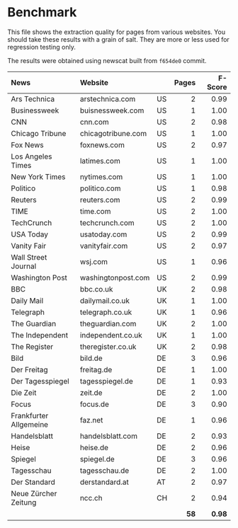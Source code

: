 # Benchmark

This file shows the extraction quality for pages from various websites.
You should take these results with a grain of salt. They are more or less used
for regression testing only.

The results were obtained using newscat built from `f654de0` commit.

|News                          |Website             |        |Pages   |F-Score |
|:-----------------------------|:-------------------|:-------|-------:|-------:|
|Ars Technica                  |arstechnica.com     |US      |2       |0.99    |
|Businessweek                  |buisnessweek.com    |US      |1       |1.00    |
|CNN                           |cnn.com             |US      |2       |0.98    |
|Chicago Tribune               |chicagotribune.com  |US      |1       |1.00    |
|Fox News                      |foxnews.com         |US      |2       |0.97    |
|Los Angeles Times             |latimes.com         |US      |1       |1.00    |
|New York Times                |nytimes.com         |US      |1       |1.00    |
|Politico                      |politico.com        |US      |1       |0.98    |
|Reuters                       |reuters.com         |US      |2       |0.99    |
|TIME                          |time.com            |US      |2       |1.00    |
|TechCrunch                    |techcrunch.com      |US      |2       |1.00    |
|USA Today                     |usatoday.com        |US      |2       |0.99    |
|Vanity Fair                   |vanityfair.com      |US      |2       |0.97    |
|Wall Street Journal           |wsj.com             |US      |1       |0.96    |
|Washington Post               |washingtonpost.com  |US      |2       |0.99    |
|BBC                           |bbc.co.uk           |UK      |2       |0.98    |
|Daily Mail                    |dailymail.co.uk     |UK      |1       |1.00    |
|Telegraph                     |telegraph.co.uk     |UK      |1       |0.96    |
|The Guardian                  |theguardian.com     |UK      |2       |1.00    |
|The Independent               |independent.co.uk   |UK      |1       |1.00    |
|The Register                  |theregister.co.uk   |UK      |2       |0.98    |
|Bild                          |bild.de             |DE      |3       |0.96    |
|Der Freitag                   |freitag.de          |DE      |1       |1.00    |
|Der Tagesspiegel              |tagesspiegel.de     |DE      |1       |0.93    |
|Die Zeit                      |zeit.de             |DE      |2       |1.00    |
|Focus                         |focus.de            |DE      |3       |0.90    |
|Frankfurter Allgemeine        |faz.net             |DE      |1       |0.96    |
|Handelsblatt                  |handelsblatt.com    |DE      |2       |0.93    |
|Heise                         |heise.de            |DE      |2       |0.96    |
|Spiegel                       |spiegel.de          |DE      |3       |0.96    |
|Tagesschau                    |tagesschau.de       |DE      |2       |1.00    |
|Der Standard                  |derstandard.at      |AT      |2       |0.97    |
|Neue Zürcher Zeitung          |ncc.ch              |CH      |2       |0.94    |
|                              |                    |        |**58**  |**0.98**|

